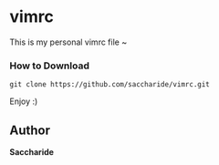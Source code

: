 # vimrc

This is my personal vimrc file ~

### How to Download
```
git clone https://github.com/saccharide/vimrc.git
```                                                                      
Enjoy :)

## Author
**Saccharide**
